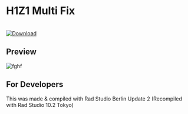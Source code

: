 <h1>H1Z1 Multi Fix</h1>
<br/>
<a href="https://github.com/Inforcer25/h1z1-multi-fix/raw/master/H1Z1%20Multi%20Fix.exe">
  <img src="http://i.imgur.com/qoGP19r.png" alt="Download">
</a>

<h2>Preview</h2> 

![fghf](http://i.imgur.com/qyo9OFd.png "Preview")

<h2>For Developers</h2>
This was made & compiled with Rad Studio Berlin Update 2 (Recompiled with Rad Studio 10.2 Tokyo)
